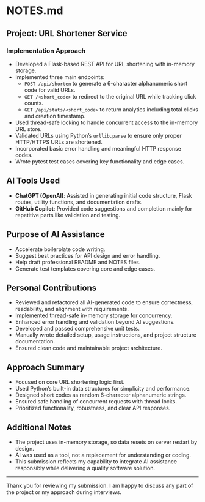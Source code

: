 # NOTES.md

## Project: URL Shortener Service

### Implementation Approach

- Developed a Flask-based REST API for URL shortening with in-memory storage.
- Implemented three main endpoints:
  - `POST /api/shorten` to generate a 6-character alphanumeric short code for valid URLs.
  - `GET /<short_code>` to redirect to the original URL while tracking click counts.
  - `GET /api/stats/<short_code>` to return analytics including total clicks and creation timestamp.
- Used thread-safe locking to handle concurrent access to the in-memory URL store.
- Validated URLs using Python’s `urllib.parse` to ensure only proper HTTP/HTTPS URLs are shortened.
- Incorporated basic error handling and meaningful HTTP response codes.
- Wrote pytest test cases covering key functionality and edge cases.

## AI Tools Used
- **ChatGPT (OpenAI)**: Assisted in generating initial code structure, Flask routes, utility functions, and documentation drafts.
- **GitHub Copilot**: Provided code suggestions and completion mainly for repetitive parts like validation and testing.

## Purpose of AI Assistance
- Accelerate boilerplate code writing.
- Suggest best practices for API design and error handling.
- Help draft professional README and NOTES files.
- Generate test templates covering core and edge cases.

## Personal Contributions
- Reviewed and refactored all AI-generated code to ensure correctness, readability, and alignment with requirements.
- Implemented thread-safe in-memory storage for concurrency.
- Enhanced error handling and validation beyond AI suggestions.
- Developed and passed comprehensive unit tests.
- Manually wrote detailed setup, usage instructions, and project structure documentation.
- Ensured clean code and maintainable project architecture.

## Approach Summary
- Focused on core URL shortening logic first.
- Used Python’s built-in data structures for simplicity and performance.
- Designed short codes as random 6-character alphanumeric strings.
- Ensured safe handling of concurrent requests with thread locks.
- Prioritized functionality, robustness, and clear API responses.

## Additional Notes
- The project uses in-memory storage, so data resets on server restart by design.
- AI was used as a tool, not a replacement for understanding or coding.
- This submission reflects my capability to integrate AI assistance responsibly while delivering a quality software solution.

---

Thank you for reviewing my submission. I am happy to discuss any part of the project or my approach during interviews.